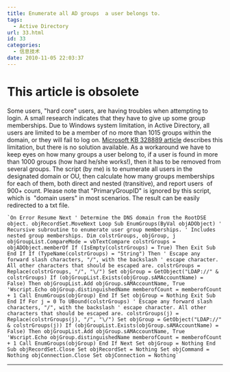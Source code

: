 ```yaml
---
title: Enumerate all AD groups  a user belongs to.
tags:
  - Active Directory
url: 33.html
id: 33
categories:
  - 信息技术
date: 2010-11-05 22:03:37
---
```


# This article is obsolete

<!-- more -->

Some users, "hard core" users, are having troubles when attempting to login. A small research indicates that they have to give up some group memberships. Due to Windows system limitation, in Active Directory, all users are limited to be a member of no more than 1015 groups within the domain, or they will fail to log on. [Microsoft KB 328889 article](http://support.microsoft.com/kb/328889) describes this limitation, but there is no solution available. As a workaround we have to keep eyes on how many groups a user belong to, if a user is found in more than 1000 groups (how hard he/she works!), then it has to be removed from several groups. The script (by me) is to enumerate all users in the designated domain or OU, then calculate how many groups memberships for each of them, both direct and nested (transitive), and report users  of 900+ count. Please note that "PrimaryGroupID" is ignored by this script, which is  "domain users" in most scenarios. The result can be easily redirected to a txt file. 
```vbs
`On Error Resume Next ' Determine the DNS domain from the RootDSE object. objRecordSet.MoveNext Loop Sub EnumGroups(ByVal objADObject) ' Recursive subroutine to enumerate user group memberships. ' Includes nested group memberships. Dim colstrGroups, objGroup, j objGroupList.CompareMode = vbTextCompare colstrGroups = objADObject.memberOf If (IsEmpty(colstrGroups) = True) Then Exit Sub End If If (TypeName(colstrGroups) = "String") Then ' Escape any forward slash characters, "/", with the backslash ' escape character. All other characters that should be escaped are. colstrGroups = Replace(colstrGroups, "/", "\/") Set objGroup = GetObject("LDAP://" & colstrGroups) If (objGroupList.Exists(objGroup.sAMAccountName) = False) Then objGroupList.Add objGroup.sAMAccountName, True 'Wscript.Echo objGroup.distinguishedName memberofCount = memberofCount + 1 Call EnumGroups(objGroup) End If Set objGroup = Nothing Exit Sub End If For j = 0 To UBound(colstrGroups) ' Escape any forward slash characters, "/", with the backslash ' escape character. All other characters that should be escaped are. colstrGroups(j) = Replace(colstrGroups(j), "/", "\/") Set objGroup = GetObject("LDAP://" & colstrGroups(j)) If (objGroupList.Exists(objGroup.sAMAccountName) = False) Then objGroupList.Add objGroup.sAMAccountName, True 'Wscript.Echo objGroup.distinguishedName memberofCount = memberofCount + 1 Call EnumGroups(objGroup) End If Next Set objGroup = Nothing End Sub objRecordSet.Close Set objRecordSet = Nothing Set objCommand = Nothing objConnection.Close Set objConnection = Nothing` 
```

* * *